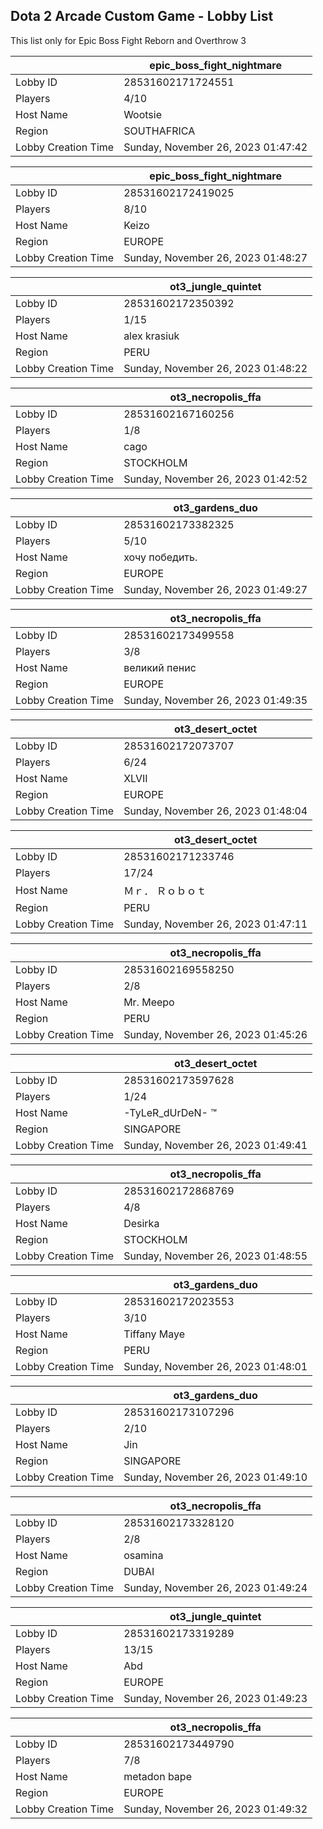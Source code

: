 ## Dota 2 Arcade Custom Game - Lobby List

This list only for Epic Boss Fight Reborn and Overthrow 3

|  | epic_boss_fight_nightmare |
| ------ | ------ |
| Lobby ID | 28531602171724551 |
| Players | 4/10 |
| Host Name | Wootsie |
| Region | SOUTHAFRICA |
| Lobby Creation Time | Sunday, November 26, 2023 01:47:42 |


|  | epic_boss_fight_nightmare |
| ------ | ------ |
| Lobby ID | 28531602172419025 |
| Players | 8/10 |
| Host Name | Keizo |
| Region | EUROPE |
| Lobby Creation Time | Sunday, November 26, 2023 01:48:27 |


|  | ot3_jungle_quintet |
| ------ | ------ |
| Lobby ID | 28531602172350392 |
| Players | 1/15 |
| Host Name | alex krasiuk |
| Region | PERU |
| Lobby Creation Time | Sunday, November 26, 2023 01:48:22 |


|  | ot3_necropolis_ffa |
| ------ | ------ |
| Lobby ID | 28531602167160256 |
| Players | 1/8 |
| Host Name | cago |
| Region | STOCKHOLM |
| Lobby Creation Time | Sunday, November 26, 2023 01:42:52 |


|  | ot3_gardens_duo |
| ------ | ------ |
| Lobby ID | 28531602173382325 |
| Players | 5/10 |
| Host Name | хочу победить. |
| Region | EUROPE |
| Lobby Creation Time | Sunday, November 26, 2023 01:49:27 |


|  | ot3_necropolis_ffa |
| ------ | ------ |
| Lobby ID | 28531602173499558 |
| Players | 3/8 |
| Host Name | великий пенис |
| Region | EUROPE |
| Lobby Creation Time | Sunday, November 26, 2023 01:49:35 |


|  | ot3_desert_octet |
| ------ | ------ |
| Lobby ID | 28531602172073707 |
| Players | 6/24 |
| Host Name | XLVII |
| Region | EUROPE |
| Lobby Creation Time | Sunday, November 26, 2023 01:48:04 |


|  | ot3_desert_octet |
| ------ | ------ |
| Lobby ID | 28531602171233746 |
| Players | 17/24 |
| Host Name | Ｍｒ． Ｒｏｂｏｔ |
| Region | PERU |
| Lobby Creation Time | Sunday, November 26, 2023 01:47:11 |


|  | ot3_necropolis_ffa |
| ------ | ------ |
| Lobby ID | 28531602169558250 |
| Players | 2/8 |
| Host Name | Mr. Meepo |
| Region | PERU |
| Lobby Creation Time | Sunday, November 26, 2023 01:45:26 |


|  | ot3_desert_octet |
| ------ | ------ |
| Lobby ID | 28531602173597628 |
| Players | 1/24 |
| Host Name | -TyLeR_dUrDeN- ™ |
| Region | SINGAPORE |
| Lobby Creation Time | Sunday, November 26, 2023 01:49:41 |


|  | ot3_necropolis_ffa |
| ------ | ------ |
| Lobby ID | 28531602172868769 |
| Players | 4/8 |
| Host Name | Desirka |
| Region | STOCKHOLM |
| Lobby Creation Time | Sunday, November 26, 2023 01:48:55 |


|  | ot3_gardens_duo |
| ------ | ------ |
| Lobby ID | 28531602172023553 |
| Players | 3/10 |
| Host Name | Tiffany Maye |
| Region | PERU |
| Lobby Creation Time | Sunday, November 26, 2023 01:48:01 |


|  | ot3_gardens_duo |
| ------ | ------ |
| Lobby ID | 28531602173107296 |
| Players | 2/10 |
| Host Name | Jin |
| Region | SINGAPORE |
| Lobby Creation Time | Sunday, November 26, 2023 01:49:10 |


|  | ot3_necropolis_ffa |
| ------ | ------ |
| Lobby ID | 28531602173328120 |
| Players | 2/8 |
| Host Name | osamina |
| Region | DUBAI |
| Lobby Creation Time | Sunday, November 26, 2023 01:49:24 |


|  | ot3_jungle_quintet |
| ------ | ------ |
| Lobby ID | 28531602173319289 |
| Players | 13/15 |
| Host Name | Abd|Абд |
| Region | EUROPE |
| Lobby Creation Time | Sunday, November 26, 2023 01:49:23 |


|  | ot3_necropolis_ffa |
| ------ | ------ |
| Lobby ID | 28531602173449790 |
| Players | 7/8 |
| Host Name | metadon bape |
| Region | EUROPE |
| Lobby Creation Time | Sunday, November 26, 2023 01:49:32 |


